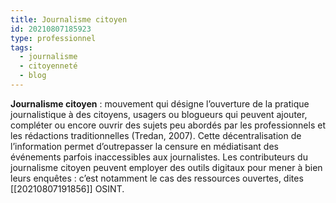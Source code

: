 ```yaml
---
title: Journalisme citoyen
id: 20210807185923
type: professionnel
tags:
  - journalisme
  - citoyenneté
  - blog
---
```

              

**Journalisme citoyen** : mouvement qui désigne l’ouverture de la pratique journalistique à des citoyens, usagers ou blogueurs qui peuvent ajouter, compléter ou encore ouvrir des sujets peu abordés par les professionnels et les rédactions traditionnelles (Tredan, 2007). 
Cette décentralisation de l’information permet d’outrepasser la censure en médiatisant des événements parfois inaccessibles aux journalistes. Les contributeurs du journalisme citoyen peuvent employer des outils digitaux pour mener à bien leurs enquêtes : c’est notamment le cas des ressources ouvertes, dites [[20210807191856]] OSINT.

